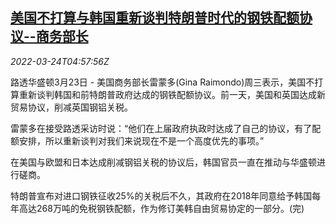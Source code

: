 <!--1648098063000-->
[美国不打算与韩国重新谈判特朗普时代的钢铁配额协议--商务部长](https://cn.reuters.com/article/usa-southkorea-steel-0323-wedn-idCNKCS2LL0BY)
------

<div><i>2022-03-24T04:57:56Z</i></div><p>路透华盛顿3月23日 - 美国商务部长雷蒙多(Gina Raimondo)周三表示，美国不打算重新谈判韩国和前特朗普政府达成的钢铁配额协议。前一天，美国和英国达成新贸易协议，削减英国钢铝关税。</p><p>雷蒙多在接受路透采访时说：“他们在上届政府执政时达成了自己的协议，有了配额安排，所以重新谈判对我们来说现在不是一个高度优先的事项。”</p><p>在美国与欧盟和日本达成削减钢铝关税的协议后，韩国官员一直在推动与华盛顿进行磋商。</p><p>特朗普宣布对进口钢铁征收25%的关税后不久，其政府在2018年同意给予韩国每年高达268万吨的免税钢铁配额，作为修订美韩自由贸易协定的一部分。(完)</p>
